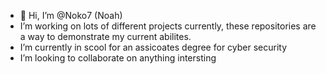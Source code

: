 - 👋 Hi, I’m @Noko7 (Noah)
- I’m working on lots of different projects currently, these repositories are a way to demonstrate my current abilites.
- I’m currently in scool for an assicoates degree for cyber security
- I’m looking to collaborate on anything intersting
